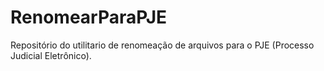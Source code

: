 # RenomearParaPJE

Repositório do utilitario de renomeação de arquivos para o PJE (Processo Judicial Eletrônico).
